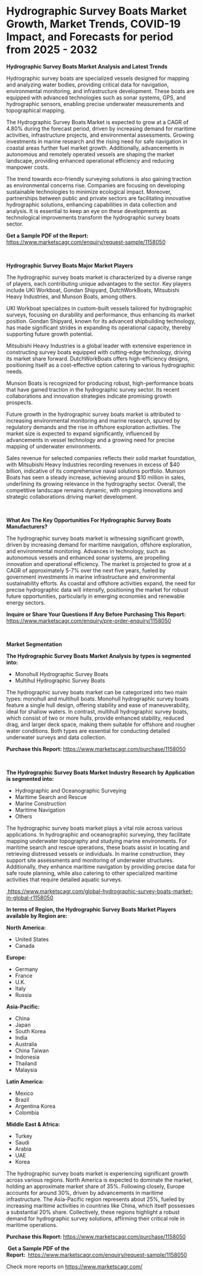 <p><h1>Hydrographic Survey Boats Market Growth, Market Trends, COVID-19 Impact, and Forecasts for period from 2025 - 2032</h1></p><p><strong>Hydrographic Survey Boats Market Analysis and Latest Trends</strong></p>
<p><p>Hydrographic survey boats are specialized vessels designed for mapping and analyzing water bodies, providing critical data for navigation, environmental monitoring, and infrastructure development. These boats are equipped with advanced technologies such as sonar systems, GPS, and hydrographic sensors, enabling precise underwater measurements and topographical mapping.</p><p>The Hydrographic Survey Boats Market is expected to grow at a CAGR of 4.80% during the forecast period, driven by increasing demand for maritime activities, infrastructure projects, and environmental assessments. Growing investments in marine research and the rising need for safe navigation in coastal areas further fuel market growth. Additionally, advancements in autonomous and remotely operated vessels are shaping the market landscape, providing enhanced operational efficiency and reducing manpower costs.</p><p>The trend towards eco-friendly surveying solutions is also gaining traction as environmental concerns rise. Companies are focusing on developing sustainable technologies to minimize ecological impact. Moreover, partnerships between public and private sectors are facilitating innovative hydrographic solutions, enhancing capabilities in data collection and analysis. It is essential to keep an eye on these developments as technological improvements transform the hydrographic survey boats sector.</p></p>
<p><strong>Get a Sample PDF of the Report:&nbsp;</strong> <a href="https://www.marketscagr.com/enquiry/request-sample/1158050?utm_campaign=2994&utm_medium=2&utm_source=Github&utm_content=ia&utm_term=08042025&utm_id=hydrographic-survey-boats">https://www.marketscagr.com/enquiry/request-sample/1158050</a></p>
<p>&nbsp;</p>
<p><strong>Hydrographic Survey Boats Major Market Players</strong></p>
<p><p>The hydrographic survey boats market is characterized by a diverse range of players, each contributing unique advantages to the sector. Key players include UKI Workboat, Gondan Shipyard, DutchWorkBoats, Mitsubishi Heavy Industries, and Munson Boats, among others.</p><p>UKI Workboat specializes in custom-built vessels tailored for hydrographic surveys, focusing on durability and performance, thus enhancing its market position. Gondan Shipyard, known for its advanced shipbuilding technology, has made significant strides in expanding its operational capacity, thereby supporting future growth potential.</p><p>Mitsubishi Heavy Industries is a global leader with extensive experience in constructing survey boats equipped with cutting-edge technology, driving its market share forward. DutchWorkBoats offers high-efficiency designs, positioning itself as a cost-effective option catering to various hydrographic needs.</p><p>Munson Boats is recognized for producing robust, high-performance boats that have gained traction in the hydrographic survey sector. Its recent collaborations and innovation strategies indicate promising growth prospects. </p><p>Future growth in the hydrographic survey boats market is attributed to increasing environmental monitoring and marine research, spurred by regulatory demands and the rise in offshore exploration activities. The market size is expected to expand significantly, influenced by advancements in vessel technology and a growing need for precise mapping of underwater environments.</p><p>Sales revenue for selected companies reflects their solid market foundation, with Mitsubishi Heavy Industries recording revenues in excess of $40 billion, indicative of its comprehensive naval solutions portfolio. Munson Boats has seen a steady increase, achieving around $10 million in sales, underlining its growing relevance in the hydrography sector. Overall, the competitive landscape remains dynamic, with ongoing innovations and strategic collaborations driving market development.</p></p>
<p>&nbsp;</p>
<p><strong>What Are The Key Opportunities For Hydrographic Survey Boats Manufacturers?</strong></p>
<p><p>The hydrographic survey boats market is witnessing significant growth, driven by increasing demand for maritime navigation, offshore exploration, and environmental monitoring. Advances in technology, such as autonomous vessels and enhanced sonar systems, are propelling innovation and operational efficiency. The market is projected to grow at a CAGR of approximately 5-7% over the next five years, fueled by government investments in marine infrastructure and environmental sustainability efforts. As coastal and offshore activities expand, the need for precise hydrographic data will intensify, positioning the market for robust future opportunities, particularly in emerging economies and renewable energy sectors.</p></p>
<p><strong>Inquire or Share Your Questions If Any Before Purchasing This Report:</strong> <a href="https://www.marketscagr.com/enquiry/pre-order-enquiry/1158050?utm_campaign=2994&utm_medium=2&utm_source=Github&utm_content=ia&utm_term=08042025&utm_id=hydrographic-survey-boats">https://www.marketscagr.com/enquiry/pre-order-enquiry/1158050</a></p>
<p>&nbsp;</p>
<p><strong>Market Segmentation</strong></p>
<p><strong>The Hydrographic Survey Boats Market Analysis by types is segmented into:</strong></p>
<p><ul><li>Monohull Hydrographic Survey Boats</li><li>Multihul Hydrographic Survey Boats</li></ul></p>
<p><p>The hydrographic survey boats market can be categorized into two main types: monohull and multihull boats. Monohull hydrographic survey boats feature a single hull design, offering stability and ease of maneuverability, ideal for shallow waters. In contrast, multihull hydrographic survey boats, which consist of two or more hulls, provide enhanced stability, reduced drag, and larger deck space, making them suitable for offshore and rougher water conditions. Both types are essential for conducting detailed underwater surveys and data collection.</p></p>
<p><strong>Purchase this Report:&nbsp;</strong><a href="https://www.marketscagr.com/purchase/1158050?utm_campaign=2994&utm_medium=2&utm_source=Github&utm_content=ia&utm_term=08042025&utm_id=hydrographic-survey-boats">https://www.marketscagr.com/purchase/1158050</a></p>
<p>&nbsp;</p>
<p><strong>The Hydrographic Survey Boats Market Industry Research by Application is segmented into:</strong></p>
<p><ul><li>Hydrographic and Oceanographic Surveying</li><li>Maritime Search and Rescue</li><li>Marine Construction</li><li>Maritime Navigation</li><li>Others</li></ul></p>
<p><p>The hydrographic survey boats market plays a vital role across various applications. In hydrographic and oceanographic surveying, they facilitate mapping underwater topography and studying marine environments. For maritime search and rescue operations, these boats assist in locating and retrieving distressed vessels or individuals. In marine construction, they support site assessments and monitoring of underwater structures. Additionally, they enhance maritime navigation by providing precise data for safe route planning, while also catering to other specialized maritime activities that require detailed aquatic surveys.</p></p>
<p><a href="https://www.marketscagr.com/global-hydrographic-survey-boats-market-in-global-r1158050?utm_campaign=2994&utm_medium=2&utm_source=Github&utm_content=ia&utm_term=08042025&utm_id=hydrographic-survey-boats">&nbsp;https://www.marketscagr.com/global-hydrographic-survey-boats-market-in-global-r1158050</a></p>
<p><strong>In terms of Region, the Hydrographic Survey Boats Market Players available by Region are:</strong></p>
<p>
    <p> <strong> North America: </strong>
        <ul>
            <li>United States</li>
            <li>Canada</li>
        </ul>
        </p> 
    <p> <strong> Europe: </strong>
        <ul>
            <li>Germany</li>
            <li>France</li>
            <li>U.K.</li>
            <li>Italy</li>
            <li>Russia</li>
        </ul>
        </p> 
    <p> <strong> Asia-Pacific: </strong>
        <ul>
            <li>China</li>
            <li>Japan</li>
            <li>South Korea</li>
            <li>India</li>
            <li>Australia</li>
            <li>China Taiwan</li>
            <li>Indonesia</li>
            <li>Thailand</li>
            <li>Malaysia</li>
        </ul>
        </p> 
    <p> <strong> Latin America: </strong>
        <ul>
            <li>Mexico</li>
            <li>Brazil</li>
            <li>Argentina Korea</li>
            <li>Colombia</li>
        </ul>
        </p> 
    <p> <strong> Middle East & Africa: </strong>
        <ul>
            <li>Turkey</li>
            <li>Saudi</li>
            <li>Arabia</li>
            <li>UAE</li>
            <li>Korea</li>
        </ul>
    </p>
    </p>
<p><p>The hydrographic survey boats market is experiencing significant growth across various regions. North America is expected to dominate the market, holding an approximate market share of 35%. Following closely, Europe accounts for around 30%, driven by advancements in maritime infrastructure. The Asia-Pacific region represents about 25%, fueled by increasing maritime activities in countries like China, which itself possesses a substantial 20% share. Collectively, these regions highlight a robust demand for hydrographic survey solutions, affirming their critical role in maritime operations.</p></p>
<p><strong>Purchase this Report: </strong><a href="https://www.marketscagr.com/purchase/1158050?utm_campaign=2994&utm_medium=2&utm_source=Github&utm_content=ia&utm_term=08042025&utm_id=hydrographic-survey-boats">https://www.marketscagr.com/purchase/1158050</a></p>
<p>&nbsp;<strong>Get a Sample PDF of the Report:&nbsp;&nbsp;</strong><a href="https://www.marketscagr.com/enquiry/request-sample/1158050?utm_campaign=2994&utm_medium=2&utm_source=Github&utm_content=ia&utm_term=08042025&utm_id=hydrographic-survey-boats">https://www.marketscagr.com/enquiry/request-sample/1158050</a></p>
<p><strong></strong></p>
<p>Check more reports on <a href="https://www.marketscagr.com/?utm_campaign=2994&utm_medium=2&utm_source=Github&utm_content=ia&utm_term=08042025&utm_id=hydrographic-survey-boats">https://www.marketscagr.com/</a></p>